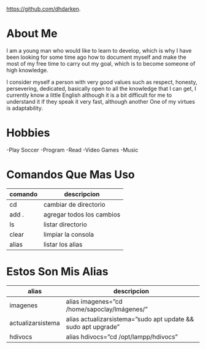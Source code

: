 https://github.com/dhdarken.

# About Me

I am a young man who would like to learn to develop, which is why I have been looking for some time ago how to document myself and make the most of my free time to carry out my goal, which is to become someone of high knowledge.

I consider myself a person with very good values ​​such as respect, honesty, persevering, dedicated, basically open to all the knowledge that I can get, I currently know a little English although it is a bit difficult for me to understand it if they speak it very fast, although another One of my virtues is adaptability.

# Hobbies

-Play Soccer
-Program
-Read
-Video Games
-Music

# Comandos Que Mas Uso

| comando | descripcion               |
| ------- | ------------------------- |
| cd      | cambiar de directorio     |
| add .   | agregar todos los cambios |
| ls      | listar directorio         |
| clear   | limpiar la consola        |
| alias   | listar los alias          |

# Estos Son Mis Alias

| alias             | descripcion                                                   |
| ----------------- | ------------------------------------------------------------- |
| imagenes          | alias imagenes=”cd /home/sapoclay/Imágenes/”                  |
| actualizarsistema | alias actualizarsistema=”sudo apt update && sudo apt upgrade” |
| hdivocs           | alias hdivocs=”cd /opt/lampp/hdivocs”                         |
